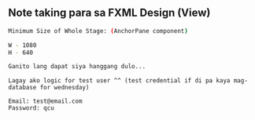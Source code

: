 ## Note taking para sa FXML Design (View)

```sh
Minimum Size of Whole Stage: (AnchorPane component)

W - 1080
H - 640

Ganito lang dapat siya hanggang dulo...
```

```
Lagay ako logic for test user ^^ (test credential if di pa kaya mag-database for wednesday)

Email: test@email.com
Password: qcu
```